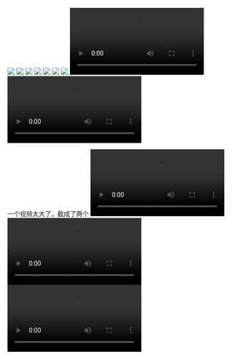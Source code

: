 ![](https://github.com/shiep18/EIS2020/blob/master/students/zhuzhemin/screen/house1.png)
![](https://github.com/shiep18/EIS2020/blob/master/students/zhuzhemin/screen/mylogo--骰子.png)
![](https://github.com/shiep18/EIS2020/blob/master/students/zhuzhemin/screen/set27houses.png)
![](https://github.com/shiep18/EIS2020/blob/master/students/zhuzhemin/opencv/myclan.png)
![](https://github.com/shiep18/EIS2020/blob/master/students/zhuzhemin/opencv/mypic.png)
![](https://github.com/shiep18/EIS2020/blob/master/students/zhuzhemin/opencv/mypic2.png)
![](https://github.com/shiep18/EIS2020/blob/master/students/zhuzhemin/opencv/biaoqing.png)
![](https://github.com/shiep18/EIS2020/blob/master/students/zhuzhemin/record/wavecontrol.mp4)
![](https://github.com/shiep18/EIS2020/blob/master/students/zhuzhemin/record/weather.mp4)

一个视频太大了，截成了两个
![](https://github.com/shiep18/EIS2020/blob/master/students/zhuzhemin/sethouse/sethouse上.mp4)
![](https://github.com/shiep18/EIS2020/blob/master/students/zhuzhemin/sethouse/sethouse下.mp4)
![](https://github.com/shiep18/EIS2020/blob/master/students/zhuzhemin/camera/camera.mp4)
